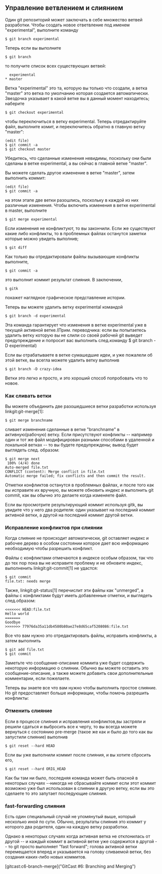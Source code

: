 ## Управление ветвлением и слиянием ##

Один git репозиторий может заключать в себе множество ветвей разработки. Чтобы создать новое ответвление под именем "experimental", выполните команду

    $ git branch experimental

Теперь если вы выполните

    $ git branch

то получите список всех существующих ветвей:

      experimental
    * master

Ветка "experimental" это та, которую вы только что создали, а ветка "master" это ветка по умолчанию которая создается автоматически. Звездочка указывает в какой ветке вы в данный момент находитесь; наберите

    $ git checkout experimental

чтобы переключиться в ветку experimental. Теперь отредактируйте файл, выполните комит, и переключитесь обратно в главную ветку "master":

    (edit file)
    $ git commit -a
    $ git checkout master

Убедитесь, что сделанные изменения невидимы, поскольку они были сделаны в ветке experimental, а вы сейчас в главной ветке "master".

Вы можете сделать другое изменение в ветке "master", затем выполнить коммит:

    (edit file)
    $ git commit -a

на этом этапе две ветки разошлись, поскольку в каждой из них различные изменения. Чтобы включить изменения в ветке experimental в master, выполните

    $ git merge experimental

Если изменения не конфликтуют, то вы закончили. Если же существуют какие либо конфликты, то в проблемных файлах останутся заметки которые можно увидеть выполнив;

    $ git diff

Как только вы отредактировали файлы вызывающие конфликты выполните,

    $ git commit -a

это выполнит коммит результат слияния. В заключении,

    $ gitk

покажет наглядное графическое представление истории.

Теперь вы можете удалить ветку experimental командой

    $ git branch -d experimental

Эта команда гарантирует что изменения в ветке experimental уже в текущей активной ветке.(Прим. переводчика: если вы попытаетесь удалить ветку которую вы не слили со своей рабочей git выведет предупреждение и попросит вас выполнить след.команду $ git branch -D experimental)

Если вы отрабатываете в ветке сумашедшие идеи, и уже пожалели об этой ветке, вы всегла можете удалить ветку выполнив

    $ git branch -D crazy-idea

Ветки это легко и просто, и это хороший способ попробовать что то новое.

### Как сливать ветки ###

Вы можете объединить две разошедшиеся ветки разработки используя
linkgit:git-merge[1]:

    $ git merge branchname

сливает изменения сделанные в ветке "branchname" в активную(рабочую) ветку.  Если присутствуют конфликты -- например один и тот же файл модифицирован разными способами в удаленной и локальной ветках -- то вы будете предупреждены; вывод будет выглядеть след. образом:

    $ git merge next
     100% (4/4) done
    Auto-merged file.txt
    CONFLICT (content): Merge conflict in file.txt
    Automatic merge failed; fix conflicts and then commit the result.

Отметки конфликтов останутся в проблемных файлах, и после того как вы исправите их вручную, вы можете обновить индекс и выполнить git commit, как вы обычно это делаете когда изменяете файл.

Если вы просмотрите результирующий коммит используя gitk, вы увидите что у него два родителя: один указывает на последний коммит активной ветки, а другой на последний коммит другой ветки.

### Исправление конфликтов при слиянии ###

Когда слияние не происходит автоматически, git оставляет индекс и рабочее дерево в особом состоянии которое дает всю информацию необходимую чтобы разрешить конфликт.

Файлы с конфликтами отмечаются в индексе особым образом, так что до тех пор пока вы не исправите проблему и не обновите индекс, выполненить linkgit:git-commit[1] не удастся:

    $ git commit
    file.txt: needs merge

Также, linkgit:git-status[1] перечислит эти файлы как "unmerged", а файлы с конфликтами будут иметь добавленные отметки, и выглядеть след.образом:

    <<<<<<< HEAD:file.txt
    Hello world
    =======
    Goodbye
    >>>>>>> 77976da35a11db4580b80ae27e8d65caf5208086:file.txt

Все что вам нужно это отредактировать файлы, исправить конфликты, а затем выполнить

    $ git add file.txt
    $ git commit

Заметьте что сообщение-описание коммита уже будет содержить некоторую информацию о слиянии. Обычно вы можете оставить это сообщение-описание, а также можете добавить свои дополнительные комментарии, если пожелаете.

Теперь вы знаете все что вам нужно чтобы выполнить простое слияние. Но git  предоставляет больше информации, чтобы помочь разрешить конфликты:

### Отменить слияние ###

Если в процессе слияния и исправления конфликтов,вы застряли и решили сдаться и выбросить все к черту, то вы всегда можете вернуться с состоянию pre-merge (такое же как и было до того как вы запустили слияние) выполнив

    $ git reset --hard HEAD

Если вы уже выполнили коммит после слияния, и вы хотите сбросить его,

    $ git reset --hard ORIG_HEAD

Как бы там ни было, последняя команда может быть опасной в некоторых случаях --никогда не сбрасывайте коммит если этот коммит возможно уже был использован в слиянии в другую ветку, если вы это сделаете то это запутает последующие слияния.

### fast-forwarding слияния ###

Есть один специальный случай не упомянутый выше, который несколько иной по сути. Обычно, результаты слияния это коммит у которого два родителя, один на каждую ветку разработки.

Однако в некоторых случаях когда активная ветка не отклонилась от другой -- и  каждый коммит в активной ветке уже содержится в другой -- то git просто выполняет "fast forward"; голова активной ветки перемещается вперед и указывается на голову сливаемой ветки, без создания каких-либо новых коммитов.

[gitcast:c6-branch-merge]("GitCast #6: Branching and Merging")

